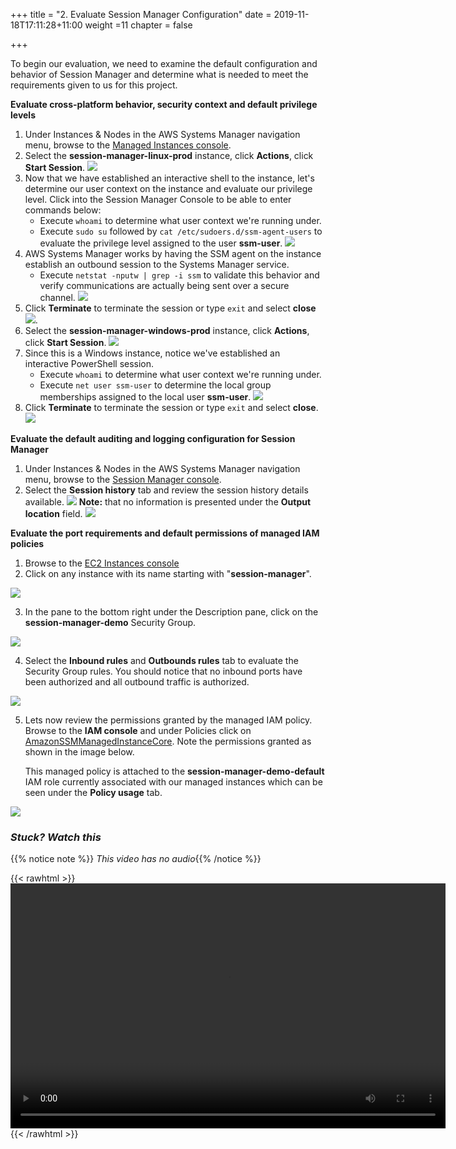+++
title = "2. Evaluate Session Manager Configuration"
date = 2019-11-18T17:11:28+11:00
weight =11
chapter = false

+++

To begin our evaluation, we need to examine the default configuration and behavior of Session Manager and determine what is needed to meet the requirements given to us for this project.

**Evaluate cross-platform behavior, security context and default privilege levels**

1.  Under Instances & Nodes in the AWS Systems Manager navigation menu, browse to the [Managed Instances console](https://ap-southeast-2.console.aws.amazon.com/systems-manager/managed-instances?region=ap-southeast-2). 
2.  Select the **session-manager-linux-prod** instance, click **Actions**, click **Start Session**. ![](/images/sessionmgr1.png)
3.  Now that we have established an interactive shell to the instance, let's determine our user context on the instance and evaluate our privilege level. Click into the Session Manager Console to be able to enter commands below:
    -   Execute `whoami` to determine what user context we're running under.
    -   Execute `sudo su` followed by `cat /etc/sudoers.d/ssm-agent-users` to evaluate the privilege level assigned to the user **ssm-user**. ![](/images/sessionmgr2.png)
4.  AWS Systems Manager works by having the SSM agent on the instance establish an outbound session to the Systems Manager service.
    -   Execute `netstat -nputw | grep -i ssm` to validate this behavior and verify communications are actually being sent over a secure channel. ![](/images/sessionmgr3.png)
5.  Click **Terminate** to terminate the session or type `exit` and select **close** ![](/images/sessionmgr6.png). 
6.  Select the **session-manager-windows-prod** instance, click **Actions**, click **Start Session**. ![](/images/sessionmgr4.png)
7.  Since this is a Windows instance, notice we've established an interactive PowerShell session.
    -   Execute `whoami` to determine what user context we're running under.
    -   Execute `net user ssm-user` to determine the local group memberships assigned to the local user **ssm-user**. ![](/images/sessionmgr5.png)
8.  Click **Terminate** to terminate the session or type `exit` and select **close**. ![](/images/sessionmgr6.png) 

**Evaluate the default auditing and logging configuration for Session Manager**

1.  Under Instances & Nodes in the AWS Systems Manager navigation menu, browse to the [Session Manager console](https://ap-southeast-2.console.aws.amazon.com/systems-manager/session-manager/sessions?region=ap-southeast-2).
2.  Select the **Session history** tab and review the session history details available. ![](/images/sessionmgr7.png) **Note:** that no information is presented under the **Output location** field. ![](/images/sessionmgr8.png)

**Evaluate the port requirements and default permissions of managed IAM policies**

1.  Browse to the [EC2 Instances console](https://ap-southeast-2.console.aws.amazon.com/ec2/v2/home?region=ap-southeast-2#Instances:search=session-manager*;sort=instanceId)
2.  Click on any instance with its name starting with "**session-manager**". 

![](/images/lab1-evaluatea.png)

3. In the pane to the bottom right under the Description pane, click on the **session-manager-demo** Security Group. 
 
 ![](/images/lab1-evaluateab.png)

4. Select the **Inbound rules** and **Outbounds rules** tab to evaluate the Security Group rules. You should notice that no inbound ports have been authorized and all outbound traffic is authorized.

 ![](/images/lab1-evaluateb.png)

5. Lets now review the permissions granted by the managed IAM policy. Browse to the **IAM console** and under Policies click on [AmazonSSMManagedInstanceCore](https://console.aws.amazon.com/iam/home?region=ap-southeast-2#/policies/arn:aws:iam::aws:policy/AmazonSSMManagedInstanceCore). Note the permissions granted as shown in the image below.

    This managed policy is attached to the **session-manager-demo-default** IAM role currently associated with our managed instances which can be seen under the **Policy usage** tab. 

 ![](/images/lab1-evaluatec.png)

### *Stuck? Watch this*

{{% notice note %}} 
*This video has no audio*{{% /notice %}}

{{< rawhtml >}}
<video width="696" height="392" controls>
  <source src="https://d1tqhetmq9f85b.cloudfront.net/downloads/lab1.2.mp4" type="video/mp4">
  Your browser doesn't support video.
</video>
{{< /rawhtml >}}